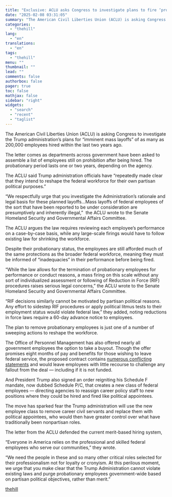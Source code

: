 ```yaml
---
title: "Exclusive: ACLU asks Congress to investigate plans to fire ‘probationary’ federal employees"
date: "2025-02-08 03:31:05"
summary: "The American Civil Liberties Union (ACLU) is asking Congress to investigate the Trump administration’s plans for “imminent mass layoffs” of as many as 200,000 employees hired within the last two years ago. The letter comes as departments across government have been asked to assemble a list of employees still on..."
categories:
  - "thehill"
lang:
  - "en"
translations:
  - "en"
tags:
  - "thehill"
menu: ""
thumbnail: ""
lead: ""
comments: false
authorbox: false
pager: true
toc: false
mathjax: false
sidebar: "right"
widgets:
  - "search"
  - "recent"
  - "taglist"
---
```


The American Civil Liberties Union (ACLU) is asking Congress to investigate the Trump administration’s plans for “imminent mass layoffs” of as many as 200,000 employees hired within the last two years ago.

The letter comes as departments across government have been asked to assemble a list of employees still on prohibition after being hired. The probationary period lasts one or two years, depending on the agency.

The ACLU said Trump administration officials have “repeatedly made clear that they intend to reshape the federal workforce for their own partisan political purposes.”

“We respectfully urge that you investigate the Administration’s rationale and legal basis for these planned layoffs…Mass layoffs of federal employees of the sort that have been reported to be under consideration are presumptively and inherently illegal,”  the ACLU wrote to the Senate Homeland Security and Governmental Affairs Committee.

The ACLU argues the law requires reviewing each employee’s performance on a case-by-case basis, while any large-scale firings would have to follow existing law for shrinking the workforce.

Despite their probationary status, the employees are still afforded much of the same protections as the broader federal workforce, meaning they must be informed of “inadequacies” in their performance before being fired.

“While the law allows for the termination of probationary employees for performance or conduct reasons, a mass firing on this scale without any sort of individualized assessment or following of Reduction in Force (RIF) procedures raises serious legal concerns,” the ACLU wrote to the Senate Homeland Security and Governmental Affairs Committee.

“RIF decisions similarly cannot be motivated by partisan political reasons. Any effort to sidestep RIF procedures or apply political litmus tests to their employment status would violate federal law,” they added, noting reductions in force laws require a 60-day advance notice to employees.

The plan to remove probationary employees is just one of a number of sweeping actions to reshape the workforce.

The Office of Personnel Management has also offered nearly all government employees the option to take a buyout. Though the offer promises eight months of pay and benefits for those wishing to leave federal service, the proposed contract contains [numerous conflicting statements](https://thehill.com/homenews/administration/5128421-trump-administration-federal-employees-buyout/) and would leave employees with little recourse to challenge any fallout from the deal — including if it is not funded.

And President Trump also signed an order reigniting his Schedule F mandate, now dubbed Schedule P/C, that creates a new class of federal employees — directing agencies to reassign career policy staff to new positions where they could be hired and fired like political appointees.

The move has sparked fear the Trump administration will use the new employee class to remove career civil servants and replace them with political appointees, who would then have greater control over what have traditionally been nonpartisan roles.

The letter from the ACLU defended the current merit-based hiring system,

“Everyone in America relies on the professional and skilled federal employees who serve our communities,” they wrote.

“We need the people in these and so many other critical roles selected for their professionalism not for loyalty or cronyism. At this perilous moment, we urge that you make clear that the Trump Administration cannot violate existing laws and purge probationary employees government-wide based on partisan political objectives, rather than merit.”

[thehill](https://thehill.com/regulation/court-battles/5133248-acolu-letter-congress-trump-administration/)
